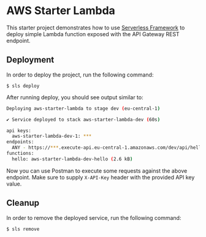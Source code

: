 # AWS Starter Lambda

This starter project demonstrates how to use [Serverless Framework](https://www.serverless.com/framework) to deploy simple Lambda function exposed with the API Gateway REST endpoint.

## Deployment

In order to deploy the project, run the following command:

```
$ sls deploy
```

After running deploy, you should see output similar to:

```bash
Deploying aws-starter-lambda to stage dev (eu-central-1)

✔ Service deployed to stack aws-starter-lambda-dev (60s)

api keys:
  aws-starter-lambda-dev-1: ***
endpoints:
  ANY - https://***.execute-api.eu-central-1.amazonaws.com/dev/api/hello
functions:
  hello: aws-starter-lambda-dev-hello (2.6 kB)
```

Now you can use Postman to execute some requests against the above endpoint. Make sure to supply `X-API-Key` header with the provided API key value.

## Cleanup

In order to remove the deployed service, run the following command:

```
$ sls remove
```
